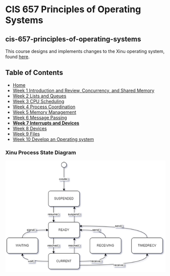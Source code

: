 # CIS 657 Principles of Operating Systems
## cis-657-principles-of-operating-systems

This course designs and implements changes to the Xinu operating system, found [here](https://github.com/radioxeth/xinu-shared).

## Table of Contents
- [Home](/README.md#table-of-contents)
- [Week 1 Introduction and Review, Concurrency, and Shared Memory](/week1/README.md#week-1-introduction-and-review-concurrency-and-shared-memory)
- [Week 2 Lists and Queues](/week2/README.md#week-2-lists-and-queues)
- [Week 3 CPU Scheduling](/week3/README.md#week-3-cpu-scheduling)
- [Week 4 Process Coordination](/week4/README.md#week-4-process-coordination)
- [Week 5 Memory Management](/week5/README.md#week-5-memory-management)
- [Week 6 Message Passing](/week6/README.md#week-6-message-passing)
- **[Week 7 Interrupts and Devices](/week7/README.md#week-7-interrupts-and-devices)**
- [Week 8 Devices](/week8/README.md#week-8-devices)
- [Week 9 Files](/week9/README.md#week-9-devices)
- [Week 10 Develop an Operating system](/week10/README.md#week-10-develop-an-operating-system)

### Xinu Process State Diagram
<img src="xinu-process-state-diagram.png"/>